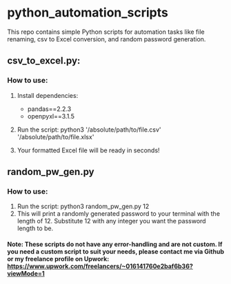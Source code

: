 # python_automation_scripts
This repo contains simple Python scripts for automation tasks like file renaming, csv to Excel conversion, and random password generation.

## csv_to_excel.py:
### How to use:
1. Install dependencies:
    - pandas==2.2.3
    - openpyxl==3.1.5

2. Run the script:
    python3 '/absolute/path/to/file.csv' '/absolute/path/to/file.xlsx'

3. Your formatted Excel file will be ready in seconds!

## random_pw_gen.py
### How to use:
1. Run the script:
   python3 random_pw_gen.py 12
2. This will print a randomly generated password to your terminal with the length of 12. Substitute 12 with any integer you want the password length to be. 

#### Note: These scripts do not have any error-handling and are not custom. If you need a custom script to suit your needs, please contact me via Github or my freelance profile on Upwork: https://www.upwork.com/freelancers/~016141760e2baf6b36?viewMode=1
